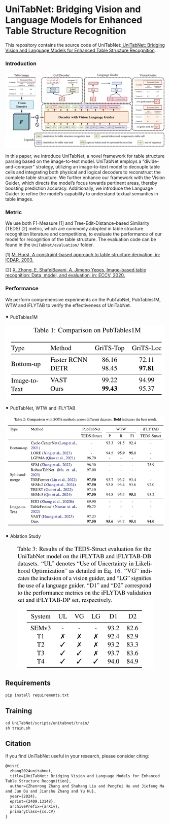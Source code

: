 # UniTabNet: Bridging Vision and Language Models for Enhanced Table Structure Recognition

This repository contains the source code of UniTabNet:[ UniTabNet: Bridging Vision and Language Models for Enhanced Table Structure Recognition](https://arxiv.org/abs/2409.13148).

### Introduction

<p align="center">
  <img src="./images/UniTabNet.png" alt="UniTabNet">
</p>
 In this paper, we introduce UniTabNet, a novel framework for table structure parsing based on the image-to-text model. UniTabNet employs a “divide-and-conquer” strategy, utilizing an image-to-text model to decouple table cells and integrating both physical and logical decoders to reconstruct the complete table structure. We further enhance our framework with the Vision Guider, which directs the model’s focus towards pertinent areas, thereby boosting prediction accuracy. Additionally, we introduce the Language Guider to refine the model’s capability to understand textual semantics in table images. 



### Metric

We use both F1-Measure [1] and Tree-Edit-Distance-based Similarity (TEDS) [2] metric, which are commonly adopted in table structure recognition literature and competitions, to evaluate the performance of our model for recognition of the table structure. The evaluation code can be found in the `UniTabNet/evaluation/` folder.

[1] [M. Hurst, A constraint-based approach to table structure derivation, in: ICDAR, 2003.](https://ieeexplore.ieee.org/document/1227792)

[2] [X. Zhong, E. ShafeiBavani, A. Jimeno Yepes, Image-based table recognition: Data, model, and evaluation, in: ECCV, 2020.](https://www.ecva.net/papers/eccv_2020/papers_ECCV/papers/123660562.pdf)



### Performance

We perform comprehensive experiments on the PubTabNet, PubTables1M, WTW and iFLYTAB to verify the eﬀectiveness of UniTabNet.

<span style="font-size: 20px;">•</span> PubTables1M

<p align="center">
  <img src="./images/Comparison_on_pubtables.png" alt="Comparison_on_pubtables">
</p>

<span style="font-size: 20px;">•</span> PubTabNet, WTW and iFLYTAB

<p align="center">
  <img src="./images/Comparison_with_SOTA.png" alt="Comparison_with_SOTA">
</p>



<span style="font-size: 20px;">•</span> Ablation Study

<p align="center">
  <img src="./images/Ablation_Study.png" alt="Ablation_Study">
</p>

## Requirements



```
pip install requirements.txt
```



## Training



```
cd UniTabNet/scripts/unitabnet/train/
sh train.sh
```



## Citation



If you find UniTabNet useful in your research, please consider citing:

```
@misc{
  zhang2024unitabnet,
  title={UniTabNet: Bridging Vision and Language Models for Enhanced Table Structure Recognition}, 
  author={Zhenrong Zhang and Shuhang Liu and Pengfei Hu and Jiefeng Ma and Jun Du and Jianshu Zhang and Yu Hu},
  year={2024},
  eprint={2409.13148},
  archivePrefix={arXiv},
  primaryClass={cs.CV}
}
```
